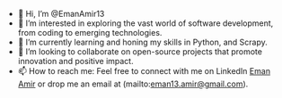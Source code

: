 - 👋 Hi, I’m @EmanAmir13
- 👀 I’m interested in exploring the vast world of software development, from coding to emerging technologies.
- 🌱 I’m currently learning and honing my skills in Python, and Scrapy.
- 💞️ I’m looking to collaborate on open-source projects that promote innovation and positive impact.
- 📫 How to reach me: Feel free to connect with me on LinkedIn [Eman Amir](https://www.linkedin.com/in/eman-amir/) or drop me an email at (mailto:eman13.amir@gmail.com).


<!---
EmanAmir13/EmanAmir13 is a ✨ special ✨ repository because its `README.md` (this file) appears on your GitHub profile.
You can click the Preview link to take a look at your changes.
--->
